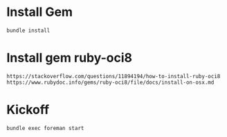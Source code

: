 # Install Gem
```
bundle install
```

# Install gem ruby-oci8
```
https://stackoverflow.com/questions/11894194/how-to-install-ruby-oci8
https://www.rubydoc.info/gems/ruby-oci8/file/docs/install-on-osx.md
```

# Kickoff
```bash
bundle exec foreman start
```
